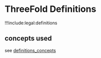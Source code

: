 # ThreeFold Definitions

!!!include:legal:definitions

## concepts used

see [definitions_concepts](threefold:info_threefold:definitions_concepts)